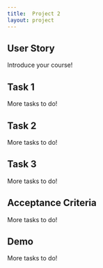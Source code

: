 ```yaml
---
title:  Project 2
layout: project
---
```


## User Story

Introduce your course!

## Task 1

More tasks to do!

## Task 2

More tasks to do!

## Task 3

More tasks to do!

## Acceptance Criteria

More tasks to do!

## Demo

More tasks to do!

